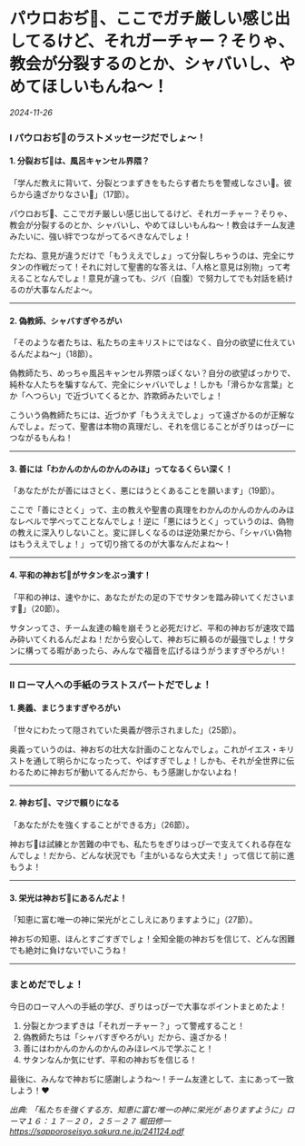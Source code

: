 # パウロおぢ👴、ここでガチ厳しい感じ出してるけど、それガーチャー？そりゃ、教会が分裂するのとか、シャバいし、やめてほしいもんね〜！

*2024-11-26*

### Ⅰ パウロおぢ👴のラストメッセージだでしょ〜！

#### 1. 分裂おぢ👴は、風呂キャンセル界隈？  

「学んだ教えに背いて、分裂とつまずきをもたらす者たちを警戒しなさい👀。彼らから遠ざかりなさい🥺」（17節）。  

パウロおぢ👴、ここでガチ厳しい感じ出してるけど、それガーチャー？そりゃ、教会が分裂するのとか、シャバいし、やめてほしいもんね〜！教会はチーム友達みたいに、強い絆でつながってるべきなんでしょ！  

ただね、意見が違うだけで「もうええでしょ」って分裂しちゃうのは、完全にサタンの作戦だって！それに対して聖書的な答えは、「人格と意見は別物」って考えることなんでしょ！意見が違っても、ジバ（自腹）で努力してでも対話を続けるのが大事なんだよ〜。  

---

#### 2. 偽教師、シャバすぎやろがい  

「そのような者たちは、私たちの主キリストにではなく、自分の欲望に仕えているんだよね〜」（18節）。  

偽教師たち、めっちゃ風呂キャンセル界隈っぽくない？自分の欲望ばっかりで、純朴な人たちを騙すなんて、完全にシャバいでしょ！しかも「滑らかな言葉」とか「へつらい」で近づいてくるとか、詐欺師みたいでしょ！  

こういう偽教師たちには、近づかず「もうええでしょ」って遠ざかるのが正解なんでしょ。だって、聖書は本物の真理だし、それを信じることがぎりはっぴーにつながるもんね！  

---

#### 3. 善には「わかんのかんのかんのみほ」ってなるくらい深く！  

「あなたがたが善にはさとく、悪にはうとくあることを願います」（19節）。  

ここで「善にさとく」って、主の教えや聖書の真理をわかんのかんのかんのみほなレベルで学べってことなんでしょ！逆に「悪にはうとく」っていうのは、偽物の教えに深入りしないこと。変に詳しくなるのは逆効果だから、「シャバい偽物はもうええでしょ！」って切り捨てるのが大事なんだよね〜！  

---

#### 4. 平和の神おぢ👴がサタンをぶっ潰す！  

「平和の神は、速やかに、あなたがたの足の下でサタンを踏み砕いてくださいます🥾」（20節）。  

サタンってさ、チーム友達の輪を崩そうと必死だけど、平和の神おぢが速攻で踏み砕いてくれるんだよね！だから安心して、神おぢに頼るのが最強でしょ！サタンに構ってる暇があったら、みんなで福音を広げるほうがうますぎやろがい！  

---

### Ⅱ ローマ人への手紙のラストスパートだでしょ！  

#### 1. 奥義、まじうますぎやろがい  

「世々にわたって隠されていた奥義が啓示されました」（25節）。  

奥義っていうのは、神おぢの壮大な計画のことなんでしょ。これがイエス・キリストを通して明らかになったって、やばすぎでしょ！しかも、それが全世界に伝わるために神おぢが動いてるんだから、もう感謝しかないよね！  

---

#### 2. 神おぢ👴、マジで頼りになる  

「あなたがたを強くすることができる方」（26節）。  

神おぢ👴は試練とか苦難の中でも、私たちをぎりはっぴーで支えてくれる存在なんでしょ！だから、どんな状況でも「主がいるなら大丈夫！」って信じて前に進もうよ！  

---

#### 3. 栄光は神おぢ👴にあるんだよ！  

「知恵に富む唯一の神に栄光がとこしえにありますように」（27節）。  

神おぢの知恵、ほんとすごすぎでしょ！全知全能の神おぢを信じて、どんな困難でも絶対に負けないでいこうね！  

---

### まとめだでしょ！

今日のローマ人への手紙の学び、ぎりはっぴーで大事なポイントまとめたよ！  

1. 分裂とかつまずきは「それガーチャー？」って警戒すること！  
2. 偽教師たちは「シャバすぎやろがい」だから、遠ざかる！  
3. 善にはわかんのかんのかんのみほレベルで学ぶこと！  
4. サタンなんか気にせず、平和の神おぢを信じる！  

最後に、みんなで神おぢに感謝しようね～！チーム友達として、主にあって一致しよう！❤️  


*出典: 「私たちを強くする方、知恵に富む唯一の神に栄光が ありますように」ローマ１６：１７－２０，２５－２７ 堀田修一 https://sapporoseisyo.sakura.ne.jp/241124.pdf*
